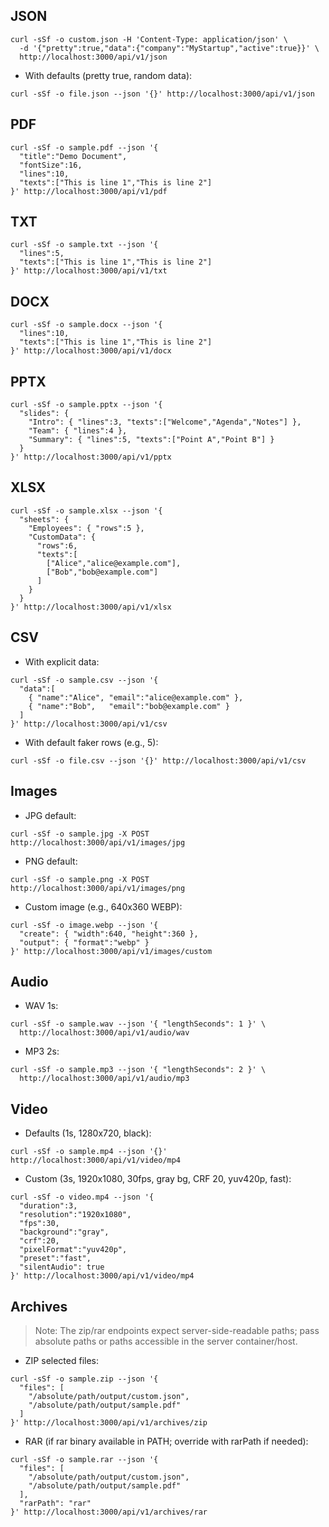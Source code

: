## JSON
```
curl -sSf -o custom.json -H 'Content-Type: application/json' \
  -d '{"pretty":true,"data":{"company":"MyStartup","active":true}}' \
  http://localhost:3000/api/v1/json
```

- With defaults (pretty true, random data):
```
curl -sSf -o file.json --json '{}' http://localhost:3000/api/v1/json
```

## PDF
```
curl -sSf -o sample.pdf --json '{
  "title":"Demo Document",
  "fontSize":16,
  "lines":10,
  "texts":["This is line 1","This is line 2"]
}' http://localhost:3000/api/v1/pdf
```

## TXT
```
curl -sSf -o sample.txt --json '{
  "lines":5,
  "texts":["This is line 1","This is line 2"]
}' http://localhost:3000/api/v1/txt
```

## DOCX
```
curl -sSf -o sample.docx --json '{
  "lines":10,
  "texts":["This is line 1","This is line 2"]
}' http://localhost:3000/api/v1/docx
```

## PPTX
```
curl -sSf -o sample.pptx --json '{
  "slides": {
    "Intro": { "lines":3, "texts":["Welcome","Agenda","Notes"] },
    "Team": { "lines":4 },
    "Summary": { "lines":5, "texts":["Point A","Point B"] }
  }
}' http://localhost:3000/api/v1/pptx
```

## XLSX
```
curl -sSf -o sample.xlsx --json '{
  "sheets": {
    "Employees": { "rows":5 },
    "CustomData": {
      "rows":6,
      "texts":[
        ["Alice","alice@example.com"],
        ["Bob","bob@example.com"]
      ]
    }
  }
}' http://localhost:3000/api/v1/xlsx
```

## CSV
- With explicit data:
```
curl -sSf -o sample.csv --json '{
  "data":[
    { "name":"Alice", "email":"alice@example.com" },
    { "name":"Bob",   "email":"bob@example.com" }
  ]
}' http://localhost:3000/api/v1/csv
```

- With default faker rows (e.g., 5):
```
curl -sSf -o file.csv --json '{}' http://localhost:3000/api/v1/csv
```

## Images
- JPG default:
```
curl -sSf -o sample.jpg -X POST http://localhost:3000/api/v1/images/jpg
```

- PNG default:
```
curl -sSf -o sample.png -X POST http://localhost:3000/api/v1/images/png
```

- Custom image (e.g., 640x360 WEBP):
```
curl -sSf -o image.webp --json '{
  "create": { "width":640, "height":360 },
  "output": { "format":"webp" }
}' http://localhost:3000/api/v1/images/custom
```

## Audio
- WAV 1s:
```
curl -sSf -o sample.wav --json '{ "lengthSeconds": 1 }' \
  http://localhost:3000/api/v1/audio/wav
```

- MP3 2s:
```
curl -sSf -o sample.mp3 --json '{ "lengthSeconds": 2 }' \
  http://localhost:3000/api/v1/audio/mp3
```

## Video
- Defaults (1s, 1280x720, black):
```
curl -sSf -o sample.mp4 --json '{}' http://localhost:3000/api/v1/video/mp4
```

- Custom (3s, 1920x1080, 30fps, gray bg, CRF 20, yuv420p, fast):
```
curl -sSf -o video.mp4 --json '{
  "duration":3,
  "resolution":"1920x1080",
  "fps":30,
  "background":"gray",
  "crf":20,
  "pixelFormat":"yuv420p",
  "preset":"fast",
  "silentAudio": true
}' http://localhost:3000/api/v1/video/mp4
```

## Archives
> Note: The zip/rar endpoints expect server-side-readable paths; pass absolute paths or paths accessible in the server container/host.

- ZIP selected files:
```
curl -sSf -o sample.zip --json '{
  "files": [
    "/absolute/path/output/custom.json",
    "/absolute/path/output/sample.pdf"
  ]
}' http://localhost:3000/api/v1/archives/zip
```

- RAR (if rar binary available in PATH; override with rarPath if needed):
```
curl -sSf -o sample.rar --json '{
  "files": [
    "/absolute/path/output/custom.json",
    "/absolute/path/output/sample.pdf"
  ],
  "rarPath": "rar"
}' http://localhost:3000/api/v1/archives/rar
```
